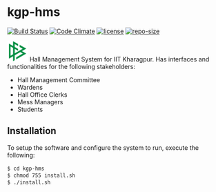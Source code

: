 # kgp-hms

[![Build Status](https://travis-ci.org/madhav-datt/kgp-hms.svg?branch=master)](https://travis-ci.org/madhav-datt/kgp-hms)
[![Code Climate](https://codeclimate.com/github/madhav-datt/kgp-hms/badges/gpa.svg)](https://codeclimate.com/github/madhav-datt/kgp-hms)
[![license](https://img.shields.io/github/license/mashape/apistatus.svg?maxAge=2592000)]()
[![repo-size](https://reposs.herokuapp.com/?path=madhav-datt/kgp-hms)](https://reposs.herokuapp.com/?path=madhav-datt/kgp-hms)

<img src="https://github.com/madhav-datt/kgp-hms/blob/master/src/ui/resources/logo2.png" width="48">  Hall Management System for IIT Kharagpur. Has interfaces and functionalities for the following stakeholders:

* Hall Management Committee
* Wardens
* Hall Office Clerks
* Mess Managers
* Students

## Installation

To setup the software and configure the system to run, execute the following:

    $ cd kgp-hms
    $ chmod 755 install.sh
    $ ./install.sh
